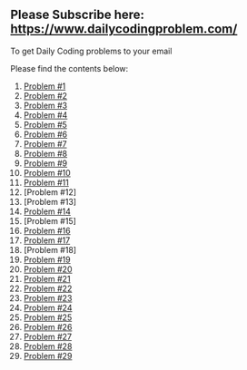 ## Please Subscribe here: https://www.dailycodingproblem.com/  
To get Daily Coding problems to your email  

Please find the contents below:  
1. [Problem #1](https://github.com/absognety/AlgorithmicQuestions/blob/master/DailyCodingProblem/checkPairsWithGivenSum.py)  
2. [Problem #2](https://github.com/absognety/AlgorithmicQuestions/blob/master/DailyCodingProblem/getNewArray.py)  
3. [Problem #3](https://github.com/absognety/AlgorithmicQuestions/blob/master/DailyCodingProblem/serializeDeserialize.py)  
4. [Problem #4](https://github.com/absognety/AlgorithmicQuestions/blob/master/DailyCodingProblem/leastMissingPositiveInteger.py)  
5. [Problem #5](https://github.com/absognety/AlgorithmicQuestions/blob/master/DailyCodingProblem/pairImplementation.py)  
6. [Problem #6](https://github.com/absognety/AlgorithmicQuestions/blob/master/DailyCodingProblem/XORLinkedList.py)  
7. [Problem #7](https://github.com/absognety/AlgorithmicQuestions/blob/master/DailyCodingProblem/possibleDecodings.py)  
8. [Problem #8](https://github.com/absognety/AlgorithmicQuestions/blob/master/DailyCodingProblem/numberOfUnivalSubTrees.py)  
9. [Problem #9](https://github.com/absognety/AlgorithmicQuestions/blob/master/DailyCodingProblem/largestSumNonAdjacentNumbers.py)  
10. [Problem #10](https://github.com/absognety/AlgorithmicQuestions/blob/master/DailyCodingProblem/JobScheduler.py)  
11. [Problem #11](https://github.com/absognety/AlgorithmicQuestions/blob/master/DailyCodingProblem/AutoCompleteSystem.py)  
12. [Problem #12]  
13. [Problem #13]  
14. [Problem #14](https://github.com/absognety/AlgorithmicQuestions/blob/master/DailyCodingProblem/estimatePiMonteCarlo.py)  
15. [Problem #15]  
16. [Problem #16](https://github.com/absognety/AlgorithmicQuestions/blob/master/DailyCodingProblem/recordLastNOrderIDs.py)  
17. [Problem #17](https://github.com/absognety/AlgorithmicQuestions/blob/master/DailyCodingProblem/longestAbsolutePath.py)  
18. [Problem #18]  
19. [Problem #19](https://github.com/absognety/AlgorithmicQuestions/blob/master/DailyCodingProblem/minCost.py)  
20. [Problem #20](https://github.com/absognety/AlgorithmicQuestions/blob/master/DailyCodingProblem/findIntersectionNode.py)  
21. [Problem #21](https://github.com/absognety/AlgorithmicQuestions/blob/master/DailyCodingProblem/minimumRooms.py)  
22. [Problem #22](https://github.com/absognety/AlgorithmicQuestions/blob/master/DailyCodingProblem/problem_22.py)  
23. [Problem #23](https://github.com/absognety/AlgorithmicQuestions/blob/master/DailyCodingProblem/minSteps.py)  
24. [Problem #24](https://github.com/absognety/AlgorithmicQuestions/blob/master/DailyCodingProblem/lock_Unlock_btree.py)  
25. [Problem #25](https://github.com/absognety/AlgorithmicQuestions/blob/master/DailyCodingProblem/implement_regex.py)  
26. [Problem #26](https://github.com/absognety/AlgorithmicQuestions/blob/master/DailyCodingProblem/removeKthLastElement.py)  
27. [Problem #27](https://github.com/absognety/AlgorithmicQuestions/blob/master/DailyCodingProblem/IsStringBalanced.py)  
28. [Problem #28](https://github.com/absognety/AlgorithmicQuestions/blob/master/DailyCodingProblem/justifyText.py)  
29. [Problem #29](https://github.com/absognety/AlgorithmicQuestions/blob/master/DailyCodingProblem/runLengthEncodingDecoding.py)  
